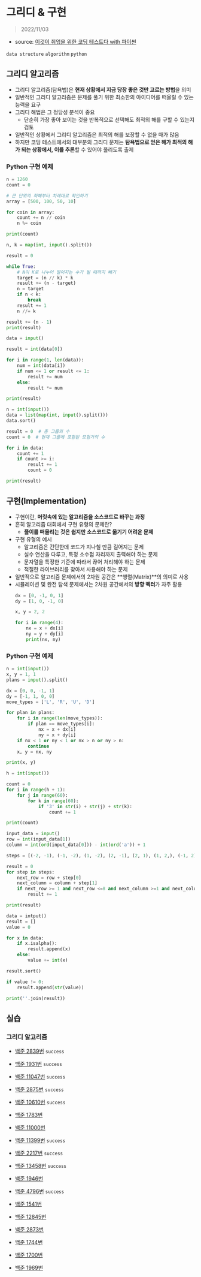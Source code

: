 # 그리디 & 구현

> 2022/11/03

- source: [이것이 취업을 위한 코딩 테스트다 with 파이썬](https://www.youtube.com/playlist?list=PLRx0vPvlEmdAghTr5mXQxGpHjWqSz0dgC)

`data structure` `algorithm` `python`



## 그리디 알고리즘

- 그리디 알고리즘(탐욕법)은 **현재 상황에서 지금 당장 좋은 것만 고르는 방법**을 의미
- 일반적인 그리디 알고리즘은 문제를 풀기 위한 최소한의 아이디어를 떠올릴 수 있는 능력을 요구
- 그리디 해법은 그 정당성 분석이 중요
    - 단순히 가장 좋아 보이는 것을 반복적으로 선택해도 최적의 해를 구할 수 있는지 검토
- 일반적인 상황에서 그리디 알고리즘은 최적의 해를 보장할 수 없을 때가 많음
- 하지만 코딩 테스트에서의 대부분의 그리디 문제는 **탐욕법으로 얻은 해가 최적의 해가 되는 상황에서, 이를 추론**할 수 있어야 풀리도록 출제



### Python 구현 예제

```python
n = 1260
count = 0

# 큰 단위의 화폐부터 차례대로 확인하기
array = [500, 100, 50, 10]

for coin in array:
    count += n // coin
    n %= coin

print(count)
```

```python
n, k = map(int, input().split())

result = 0

while True:
    # N이 K로 나누어 떨어지는 수가 될 때까지 빼기
    target = (n // k) * k
    result += (n - target)
    n = target
    if n < k:
        break
    result += 1
    n //= k

result += (n - 1)
print(result)
```

```python
data = input()

result = int(data[0])

for i in range(1, len(data)):
    num = int(data[i])
    if num <= 1 or result <= 1:
        result += num
    else:
        result *= num

print(result)
```

```python
n = int(input())
data = list(map(int, input().split()))
data.sort()

result = 0  # 총 그룹의 수
count = 0  # 현재 그룹에 포함된 모험가의 수

for i in data:
    count += 1
    if count >= i:
        result += 1
        count = 0

print(result)
```



## 구현(Implementation)

- 구현이란, **머릿속에 있는 알고리즘을 소스코드로 바꾸는 과정**
- 흔히 알고리즘 대회에서 구현 유형의 문제란?
    - **풀이를 떠올리는 것은 쉽지만 소스코드로 옮기기 어려운 문제** 
- 구현 유형의 예시
    - 알고리즘은 간단한데 코드가 지나칠 만큼 길어지는 문제
    - 실수 연산을 다루고, 특정 소수점 자리까지 출력해야 하는 문제
    - 문자열을 특정한 기준에 따라서 끊어 처리해야 하는 문제
    - 적절한 라이브러리를 찾아서 사용해야 하는 문제
- 일반적으로 알고리즘 문제에서의 2차원 공간은 **행렬(Matrix)**의 의미로 사용
- 시뮬레이션 및 완전 탐색 문제에서는 2차원 공간에서의 **방향 벡터**가 자주 활용
    ```python
    dx = [0, -1, 0, 1]
    dy = [1, 0, -1, 0]

    x, y = 2, 2

    for i in range(4):
        nx = x + dx[i]
        ny = y + dy[i]
        print(nx, ny)
    ```



### Python 구현 예제

```python
n = int(input())
x, y = 1, 1
plans = input().split()

dx = [0, 0, -1, 1]
dy = [-1, 1, 0, 0]
move_types = ['L', 'R', 'U', 'D']

for plan in plans:
    for i in range(len(move_types)):
        if plan == move_types[i]:
            nx = x + dx[i]
            ny = x + dy[i]
    if nx < 1 or ny < 1 or nx > n or ny > n:
        continue
    x, y = nx, ny

print(x, y)
```

```python
h = int(input())

count = 0
for i in range(h + 1):
    for j in range(60):
        for k in range(60):
            if '3' in str(i) + str(j) + str(k):
                count += 1

print(count)
```

```python
input_data = input()
row = int(input_data[1])
column = int(ord(input_data[0])) - int(ord('a')) + 1

steps = [(-2, -1), (-1, -2), (1, -2), (2, -1), (2, 1), (1, 2,), (-1, 2), (-2, 1)]

result = 0
for step in steps:
    next_row = row + step[0]
    next_column = column + step[1]
    if next_row >= 1 and next_row <=8 and next_column >=1 and next_column <= 8:
        result += 1

print(result)
```

```python
data = intput()
result = []
value = 0

for x in data:
    if x.isalpha():
        result.append(x)
    else:
        value += int(x)

result.sort()

if value != 0:
    result.append(str(value))

print(''.join(result))
```



## 실습

### 그리디 알고리즘

- [백준 2839번](https://www.acmicpc.net/problem/2839) `success`

- [백준 1931번](https://www.acmicpc.net/problem/1931) `success`

- [백준 11047번](https://www.acmicpc.net/problem/11047) `success`

- [백준 2875번](https://www.acmicpc.net/problem/2875) `success`

- [백준 10610번](https://www.acmicpc.net/problem/10610) `success`

- [백준 1783번]()

- [백준 11000번]()

- [백준 11399번](https://www.acmicpc.net/problem/11399) `success`

- [백준 2217번](https://www.acmicpc.net/problem/2217) `success`

- [백준 13458번](https://www.acmicpc.net/problem/13458) `success`

- [백준 1946번]()

- [백준 4796번](https://www.acmicpc.net/problem/4796) `success`

- [백준 1541번]()

- [백준 12845번]()

- [백준 2873번]()

- [백준 1744번]()

- [백준 1700번]()

- [백준 1969번]()